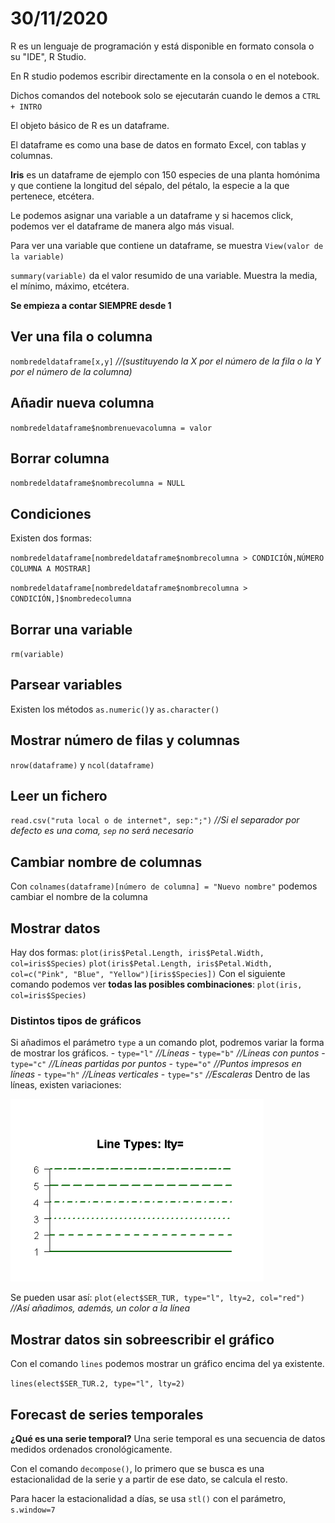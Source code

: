 # 30/11/2020 
R es un lenguaje de programación y está disponible en formato consola o su "IDE", R Studio.

En R studio podemos escribir directamente en la consola o en el notebook.

Dichos comandos del notebook solo se ejecutarán cuando le demos a `CTRL + INTRO`

El objeto básico de R es un dataframe.

El dataframe es como una base de datos en formato Excel, con tablas y columnas.

**Iris** es un dataframe de ejemplo con 150 especies de una planta homónima y que contiene la longitud del sépalo, del pétalo, la especie a la que pertenece, etcétera.

Le podemos asignar una variable a un dataframe y si hacemos click, podemos ver el dataframe de manera algo más visual.

Para ver una variable que contiene un dataframe, se muestra `View(valor de la variable)`

`summary(variable)` da el valor resumido de una variable. Muestra la media, el mínimo, máximo, etcétera.

**Se empieza a contar SIEMPRE desde 1**
## Ver una fila o columna
`nombredeldataframe[x,y]` *//(sustituyendo la X por el número de la fila o la Y por el número de la columna)*
## Añadir nueva columna
`nombredeldataframe$nombrenuevacolumna = valor`
## Borrar columna
`nombredeldataframe$nombrecolumna = NULL`
## Condiciones
Existen dos formas:

`nombredeldataframe[nombredeldataframe$nombrecolumna > CONDICIÓN,NÚMERO COLUMNA A MOSTRAR]` 

`nombredeldataframe[nombredeldataframe$nombrecolumna > CONDICIÓN,]$nombredecolumna` 
## Borrar una variable
`rm(variable)`
## Parsear variables
Existen los métodos `as.numeric()`y `as.character()`
## Mostrar número de filas y columnas
`nrow(dataframe)` y `ncol(dataframe)`
## Leer un fichero
`read.csv("ruta local o de internet", sep:";")` *//Si el separador por defecto es una coma, `sep` no será necesario*
## Cambiar nombre de columnas
Con `colnames(dataframe)[número de columna] = "Nuevo nombre"` podemos cambiar el nombre de la columna
## Mostrar datos
Hay dos formas:
`plot(iris$Petal.Length, iris$Petal.Width, col=iris$Species)`
`plot(iris$Petal.Length, iris$Petal.Width, col=c("Pink", "Blue", "Yellow")[iris$Species])`
Con el siguiente comando podemos ver **todas las posibles combinaciones**:
`plot(iris, col=iris$Species)`

### Distintos tipos de gráficos
Si añadimos el parámetro `type` a un comando plot, podremos variar la forma de mostrar los gráficos.
    - `type="l"` *//Líneas*
    - `type="b"` *//Líneas con puntos*
    - `type="c"` *//Líneas partidas por puntos*
    - `type="o"` *//Puntos impresos en líneas*
    - `type="h"` *//Líneas verticales*
    - `type="s"` *//Escaleras*
Dentro de las líneas, existen variaciones:

![texto alternativo](https://github.com/fcoterroba/Apuntes_AndaluciaLAB/blob/main/Lenguaje_R/Lineas_R.png)

Se pueden usar así: `plot(elect$SER_TUR, type="l", lty=2, col="red")` *//Así añadimos, además, un color a la línea*
## Mostrar datos sin sobreescribir el gráfico
Con el comando `lines` podemos mostrar un gráfico encima del ya existente.

`lines(elect$SER_TUR.2, type="l", lty=2)`
## Forecast de series temporales
**¿Qué es una serie temporal?** Una serie temporal es una secuencia de datos medidos ordenados cronológicamente.

Con el comando `decompose()`, lo primero que se busca es una estacionalidad de la serie y a partir de ese dato, se calcula el resto.

Para hacer la estacionalidad a días, se usa `stl()` con el parámetro, `s.window=7`